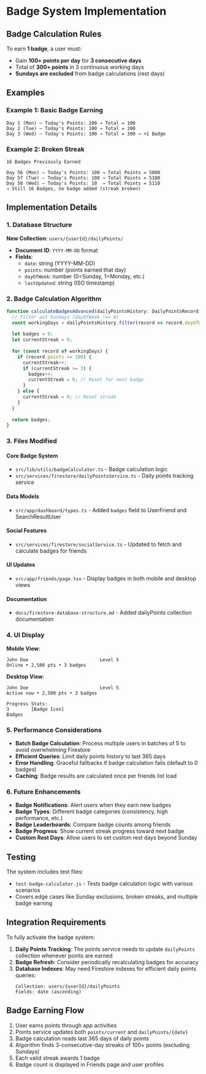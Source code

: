 # Badge System Implementation

## Badge Calculation Rules

To earn **1 badge**, a user must:
- Gain **100+ points per day** for **3 consecutive days**
- Total of **300+ points** in 3 continuous working days
- **Sundays are excluded** from badge calculations (rest days)

## Examples

### Example 1: Basic Badge Earning
```
Day 1 (Mon) – Today's Points: 100 → Total = 100
Day 2 (Tue) – Today's Points: 100 → Total = 200  
Day 3 (Wed) – Today's Points: 100 → Total = 300 → +1 Badge
```

### Example 2: Broken Streak
```
16 Badges Previously Earned

Day 56 (Mon) – Today's Points: 100 → Total Points = 5000
Day 57 (Tue) – Today's Points: 100 → Total Points = 5100  
Day 58 (Wed) – Today's Points: 10  → Total Points = 5110
→ Still 16 Badges, no badge added (streak broken)
```

## Implementation Details

### 1. Database Structure

**New Collection**: `users/{userId}/dailyPoints/`
- **Document ID**: `YYYY-MM-DD` format
- **Fields**:
  - `date`: string (YYYY-MM-DD)
  - `points`: number (points earned that day)
  - `dayOfWeek`: number (0=Sunday, 1=Monday, etc.)
  - `lastUpdated`: string (ISO timestamp)

### 2. Badge Calculation Algorithm

```typescript
function calculateBadgesAdvanced(dailyPointsHistory: DailyPointsRecord[]): number {
  // Filter out Sundays (dayOfWeek !== 0)
  const workingDays = dailyPointsHistory.filter(record => record.dayOfWeek !== 0);
  
  let badges = 0;
  let currentStreak = 0;
  
  for (const record of workingDays) {
    if (record.points >= 100) {
      currentStreak++;
      if (currentStreak >= 3) {
        badges++;
        currentStreak = 0; // Reset for next badge
      }
    } else {
      currentStreak = 0; // Reset streak
    }
  }
  
  return badges;
}
```

### 3. Files Modified

#### Core Badge System
- `src/lib/utils/badgeCalculator.ts` - Badge calculation logic
- `src/services/firestore/dailyPointsService.ts` - Daily points tracking service

#### Data Models
- `src/app/dashboard/types.ts` - Added `badges` field to UserFriend and SearchResultUser

#### Social Features  
- `src/services/firestore/socialService.ts` - Updated to fetch and calculate badges for friends

#### UI Updates
- `src/app/friends/page.tsx` - Display badges in both mobile and desktop views

#### Documentation
- `docs/firestore-database-structure.md` - Added dailyPoints collection documentation

### 4. UI Display

**Mobile View**:
```
John Doe                          Level 5
Online • 2,500 pts • 3 badges
```

**Desktop View**:
```
John Doe                          Level 5
Active now • 2,500 pts • 3 badges

Progress Stats:
3        [Badge Icon]
Badges
```

### 5. Performance Considerations

- **Batch Badge Calculation**: Process multiple users in batches of 5 to avoid overwhelming Firestore
- **Efficient Queries**: Limit daily points history to last 365 days
- **Error Handling**: Graceful fallbacks if badge calculation fails (default to 0 badges)
- **Caching**: Badge results are calculated once per friends list load

### 6. Future Enhancements

- **Badge Notifications**: Alert users when they earn new badges
- **Badge Types**: Different badge categories (consistency, high performance, etc.)
- **Badge Leaderboards**: Compare badge counts among friends
- **Badge Progress**: Show current streak progress toward next badge
- **Custom Rest Days**: Allow users to set custom rest days beyond Sunday

## Testing

The system includes test files:
- `test-badge-calculator.js` - Tests badge calculation logic with various scenarios
- Covers edge cases like Sunday exclusions, broken streaks, and multiple badge earning

## Integration Requirements

To fully activate the badge system:

1. **Daily Points Tracking**: The points service needs to update `dailyPoints` collection whenever points are earned
2. **Badge Refresh**: Consider periodically recalculating badges for accuracy
3. **Database Indexes**: May need Firestore indexes for efficient daily points queries:
   ```
   Collection: users/{userId}/dailyPoints
   Fields: date (ascending)
   ```

## Badge Earning Flow

1. User earns points through app activities
2. Points service updates both `points/current` and `dailyPoints/{date}`
3. Badge calculation reads last 365 days of daily points
4. Algorithm finds 3-consecutive-day streaks of 100+ points (excluding Sundays)
5. Each valid streak awards 1 badge
6. Badge count is displayed in Friends page and user profiles
